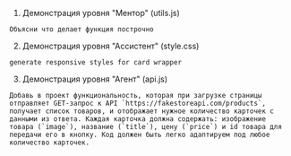 1. Демонстрация уровня "Ментор"
   (utils.js)

```
Объясни что делает функция построчно
```

2. Демонстрация уровня "Ассистент"
   (style.css)

```
generate responsive styles for card wrapper
```

3. Демонстрация уровня "Агент"
   (api.js)

```
Добавь в проект функциональность, которая при загрузке страницы отправляет GET-запрос к API `https://fakestoreapi.com/products`, получает список товаров, и отображает нужное количество карточек с данными из ответа. Каждая карточка должна содержать: изображение товара (`image`), название (`title`), цену (`price`) и id товара для передачи его в кнопку. Код должен быть легко адаптируем под любое количество карточек.
```
